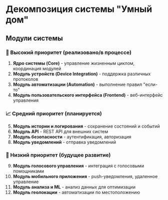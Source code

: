 # Декомпозиция системы "Умный дом"

## Модули системы

### 🎯 Высокий приоритет (реализовано/в процессе)
1. **Ядро системы (Core)** - управление жизненным циклом, координация модулей
2. **Модуль устройств (Device Integration)** - поддержка различных протоколов
3. **Модуль автоматизации (Automation)** - выполнение правил "если-то"
4. **Модуль пользовательского интерфейса (Frontend)** - веб-интерфейс управления

### 📈 Средний приоритет (планируется)
5. **Модуль истории и логирования** - сохранение состояний и событий
6. **Модуль API** - REST API для внешних систем
7. **Модуль безопасности** - аутентификация, авторизация
8. **Модуль уведомлений** - отправка уведомлений

### 🔮 Низкий приоритет (будущее развитие)
9. **Модуль голосового управления** - интеграция с голосовыми помощниками
10. **Модуль мобильного приложения** - push-уведомления, удаленное управление
11. **Модуль анализа и ML** - анализ данных для оптимизации
12. **Модуль геолокации** - автоматизации по местоположению